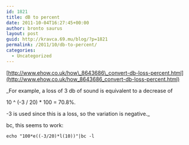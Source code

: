 ```yaml
---
id: 1821
title: dB to percent
date: 2011-10-04T16:27:45+00:00
author: bronto saurus
layout: post
guid: http://kravca.69.mu/blog/?p=1821
permalink: /2011/10/db-to-percent/
categories:
  - Uncategorized
---
```

[http://www.ehow.co.uk/how\_8643686\_convert-db-loss-percent.html](http://www.ehow.co.uk/how_8643686_convert-db-loss-percent.html)

_For example, a loss of 3 db of sound is equivalent to a decrease of
  
10 ^ (-3 / 20) * 100 = 70.8%.
  
-3 is used since this is a loss, so the variation is negative._

bc, this seems to work:
  
`echo "100*e((-3/20)*l(10))"|bc -l`